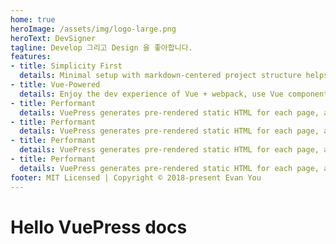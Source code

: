 ```yaml
---
home: true
heroImage: /assets/img/logo-large.png
heroText: DevSigner
tagline: Develop 그리고 Design 을 좋아합니다.
features:
- title: Simplicity First
  details: Minimal setup with markdown-centered project structure helps you focus on writing.
- title: Vue-Powered
  details: Enjoy the dev experience of Vue + webpack, use Vue components in markdown, and develop custom themes with Vue.
- title: Performant
  details: VuePress generates pre-rendered static HTML for each page, and runs as an SPA once a page is loaded.
- title: Performant
  details: VuePress generates pre-rendered static HTML for each page, and runs as an SPA once a page is loaded.
- title: Performant
  details: VuePress generates pre-rendered static HTML for each page, and runs as an SPA once a page is loaded.
- title: Performant
  details: VuePress generates pre-rendered static HTML for each page, and runs as an SPA once a page is loaded.
footer: MIT Licensed | Copyright © 2018-present Evan You
---
```


# Hello VuePress docs